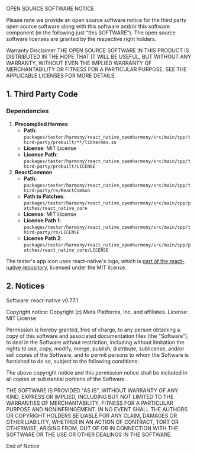 OPEN SOURCE SOFTWARE NOTICE

Please note we provide an open source software notice for the third party open source software along with this software and/or this software component (in the following just “this SOFTWARE”). The open source software licenses are granted by the respective right holders.

Warranty Disclaimer
THE OPEN SOURCE SOFTWARE IN THIS PRODUCT IS DISTRIBUTED IN THE HOPE THAT IT WILL BE USEFUL, BUT WITHOUT ANY WARRANTY, WITHOUT EVEN THE IMPLIED WARRANTY OF MERCHANTABILITY OR FITNESS FOR A PARTICULAR PURPOSE. SEE THE APPLICABLE LICENSES FOR MORE DETAILS.

## 1. Third Party Code

### Dependencies

1. **Precompiled Hermes**
   - **Path**: `packages/tester/harmony/react_native_openharmony/src/main/cpp/third-party/prebuilt/**/libhermes.so`
   - **License**: MIT License
   - **License Path**: `packages/tester/harmony/react_native_openharmony/src/main/cpp/third-party/prebuilt/LICENSE`
2. **ReactCommon**
   - **Path**: `packages/tester/harmony/react_native_openharmony/src/main/cpp/third-party/rn/ReactCommon`
   - **Path to Patches**: `packages/tester/harmony/react_native_openharmony/src/main/cpp/patches/react_native_core`
   - **License**: MIT License
   - **License Path 1**: `packages/tester/harmony/react_native_openharmony/src/main/cpp/third-party/rn/LICENSE`
   - **License Path 2**: `packages/tester/harmony/react_native_openharmony/src/main/cpp/patches/react_native_core/LICENSE`

The tester's app icon uses react-native's logo, which is [part of the react-native repository](https://github.com/facebook/react-native/blob/main/packages/react-native/Libraries/NewAppScreen/components/logo.png), licensed under the MIT license.

## 2. Notices
Software: react-native v0.77.1

Copyright notice:
Copyright (c) Meta Platforms, Inc. and affiliates.
License: MIT License

Permission is hereby granted, free of charge, to any person obtaining a copy
of this software and associated documentation files (the "Software"), to deal
in the Software without restriction, including without limitation the rights
to use, copy, modify, merge, publish, distribute, sublicense, and/or sell
copies of the Software, and to permit persons to whom the Software is
furnished to do so, subject to the following conditions:

The above copyright notice and this permission notice shall be included in all
copies or substantial portions of the Software.

THE SOFTWARE IS PROVIDED "AS IS", WITHOUT WARRANTY OF ANY KIND, EXPRESS OR
IMPLIED, INCLUDING BUT NOT LIMITED TO THE WARRANTIES OF MERCHANTABILITY,
FITNESS FOR A PARTICULAR PURPOSE AND NONINFRINGEMENT. IN NO EVENT SHALL THE
AUTHORS OR COPYRIGHT HOLDERS BE LIABLE FOR ANY CLAIM, DAMAGES OR OTHER
LIABILITY, WHETHER IN AN ACTION OF CONTRACT, TORT OR OTHERWISE, ARISING FROM,
OUT OF OR IN CONNECTION WITH THE SOFTWARE OR THE USE OR OTHER DEALINGS IN THE
SOFTWARE.

End of Notice
